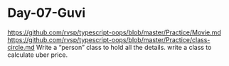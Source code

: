 # Day-07-Guvi
https://github.com/rvsp/typescript-oops/blob/master/Practice/Movie.md
https://github.com/rvsp/typescript-oops/blob/master/Practice/class-circle.md
Write a “person” class to hold all the details.
write a class to calculate uber price.
